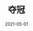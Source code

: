 ---
layout: page
title: 夺冠
description: >
  还可以。
category: 电影
img: assets/img/movie/2021/夺冠.webp
star: 3
date: 2021-05-01
---